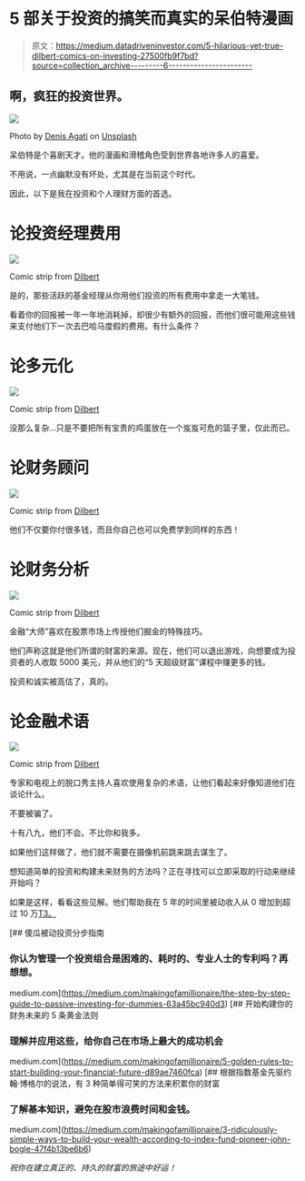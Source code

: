 # 5 部关于投资的搞笑而真实的呆伯特漫画

> 原文：<https://medium.datadriveninvestor.com/5-hilarious-yet-true-dilbert-comics-on-investing-27500fb9f7bd?source=collection_archive---------6----------------------->

## 啊，疯狂的投资世界。

![](img/f89cc34c5a5bbd3c432afe2fa810aff1.png)

Photo by [Denis Agati](https://unsplash.com/@denisagati?utm_source=medium&utm_medium=referral) on [Unsplash](https://unsplash.com?utm_source=medium&utm_medium=referral)

呆伯特是个喜剧天才。他的漫画和滑稽角色受到世界各地许多人的喜爱。

不用说，一点幽默没有坏处，尤其是在当前这个时代。

因此，以下是我在投资和个人理财方面的首选。

# 论投资经理费用

![](img/50417bd29b65f1b4e266bda8f7047ed1.png)

Comic strip from [Dilbert](https://dilbert.com/strip/2012-01-20)

是的，那些活跃的基金经理从你用他们投资的所有费用中拿走一大笔钱。

看着你的回报被一年一年地消耗掉，却很少有额外的回报，而他们很可能用这些钱来支付他们下一次去巴哈马度假的费用。有什么条件？

# 论多元化

![](img/00ad0c1bfb1e0d8494a293072e3ee1d5.png)

Comic strip from [Dilbert](https://dilbert.com/strip/2015-02-21)

没那么复杂…只是不要把所有宝贵的鸡蛋放在一个岌岌可危的篮子里，仅此而已。

# 论财务顾问

![](img/e1473e507303c42e9a0196547cf96b63.png)

Comic strip from [Dilbert](https://dilbert.com/strip/2014-12-15)

他们不仅要你付很多钱，而且你自己也可以免费学到同样的东西！

# 论财务分析

![](img/4a073159028610f092abb33c82b8160f.png)

Comic strip from [Dilbert](https://dilbert.com/strip/2015-02-23)

金融“大师”喜欢在股票市场上传授他们掘金的特殊技巧。

他们声称这就是他们所谓的财富的来源。现在，他们可以退出游戏，向想要成为投资者的人收取 5000 美元，并从他们的“5 天超级财富”课程中赚更多的钱。

投资和诚实被高估了，真的。

# 论金融术语

![](img/0291f44db85b96f10065dba225b5c167.png)

Comic strip from [Dilbert](https://dilbert.com/strip/2008-01-31)

专家和电视上的脱口秀主持人喜欢使用复杂的术语，让他们看起来好像知道他们在谈论什么。

不要被骗了。

十有八九，他们不会。不比你和我多。

如果他们这样做了，他们就不需要在摄像机前跳来跳去谋生了。

想知道简单的投资和构建未来财务的方法吗？正在寻找可以立即采取的行动来继续开始吗？

如果是这样，看看这些见解。他们帮助我在 5 年的时间里被动收入从 0 增加到超过 10 万[T3。](https://medium.com/the-post-grad-survival-guide/how-i-earned-100k-in-passive-income-in-my-20s-5ca86dacea68)

[](https://medium.com/makingofamillionaire/the-step-by-step-guide-to-passive-investing-for-dummies-63a45bc940d3) [## 傻瓜被动投资分步指南

### 你认为管理一个投资组合是困难的、耗时的、专业人士的专利吗？再想想。

medium.com](https://medium.com/makingofamillionaire/the-step-by-step-guide-to-passive-investing-for-dummies-63a45bc940d3) [](https://medium.com/makingofamillionaire/5-golden-rules-to-start-building-your-financial-future-d89ae7460fca) [## 开始构建你的财务未来的 5 条黄金法则

### 理解并应用这些，给你自己在市场上最大的成功机会

medium.com](https://medium.com/makingofamillionaire/5-golden-rules-to-start-building-your-financial-future-d89ae7460fca) [](https://medium.com/makingofamillionaire/3-ridiculously-simple-ways-to-build-your-wealth-according-to-index-fund-pioneer-john-bogle-47f4b13be6b6) [## 根据指数基金先驱约翰·博格尔的说法，有 3 种简单得可笑的方法来积累你的财富

### 了解基本知识，避免在股市浪费时间和金钱。

medium.com](https://medium.com/makingofamillionaire/3-ridiculously-simple-ways-to-build-your-wealth-according-to-index-fund-pioneer-john-bogle-47f4b13be6b6) 

*祝你在建立真正的、持久的财富的旅途中好运！*